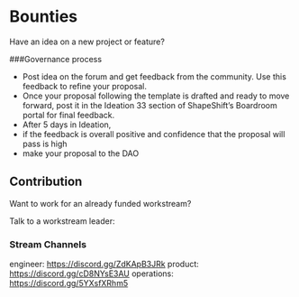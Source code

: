 # Bounties


Have an idea on a new project or feature?

###Governance process

* Post idea on the forum and get feedback from the community. Use this feedback to refine your proposal.
* Once your proposal following the template is drafted and ready to move forward, post it in the Ideation 33 section of ShapeShift’s Boardroom portal for final feedback.
* After 5 days in Ideation, 
* if the feedback is overall positive and confidence that the proposal will pass is high
* make your proposal to the DAO

## Contribution

Want to work for an already funded workstream?

Talk to a workstream leader:

### Stream Channels
engineer: https://discord.gg/ZdKApB3JRk
product: https://discord.gg/cD8NYsE3AU
operations: https://discord.gg/5YXsfXRhm5

